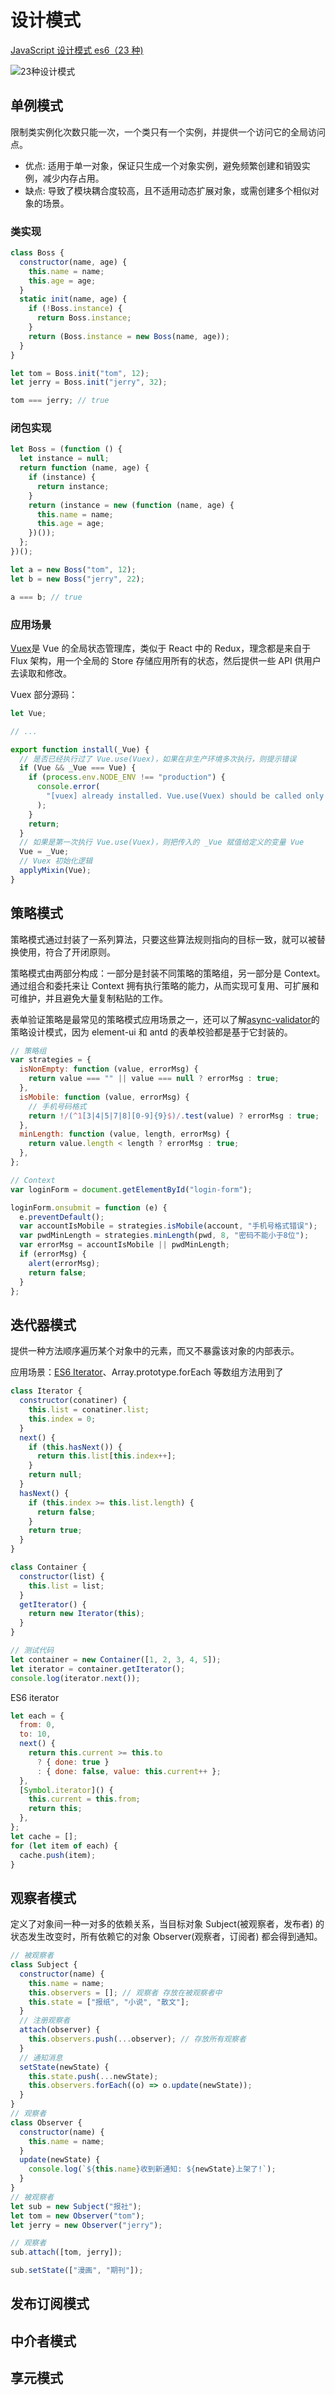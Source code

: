 # 设计模式

[JavaScript 设计模式 es6（23 种)](https://juejin.cn/post/6844904032826294286)

![23种设计模式](https://ask.qcloudimg.com/http-save/yehe-2768794/qgyv5hince.png?imageView2/2/w/1620)

## 单例模式

限制类实例化次数只能一次，一个类只有一个实例，并提供一个访问它的全局访问点。

- 优点: 适用于单一对象，保证只生成一个对象实例，避免频繁创建和销毁实例，减少内存占用。
- 缺点: 导致了模块耦合度较高，且不适用动态扩展对象，或需创建多个相似对象的场景。

### 类实现

```js
class Boss {
  constructor(name, age) {
    this.name = name;
    this.age = age;
  }
  static init(name, age) {
    if (!Boss.instance) {
      return Boss.instance;
    }
    return (Boss.instance = new Boss(name, age));
  }
}

let tom = Boss.init("tom", 12);
let jerry = Boss.init("jerry", 32);

tom === jerry; // true
```

### 闭包实现

```js
let Boss = (function () {
  let instance = null;
  return function (name, age) {
    if (instance) {
      return instance;
    }
    return (instance = new (function (name, age) {
      this.name = name;
      this.age = age;
    })());
  };
})();

let a = new Boss("tom", 12);
let b = new Boss("jerry", 22);

a === b; // true
```

### 应用场景

[Vuex](https://vuex.vuejs.org/zh/index.html)是 Vue 的全局状态管理库，类似于 React 中的 Redux，理念都是来自于 Flux 架构，用一个全局的 Store 存储应用所有的状态，然后提供一些 API 供用户去读取和修改。

Vuex 部分源码：

```js
let Vue;

// ...

export function install(_Vue) {
  // 是否已经执行过了 Vue.use(Vuex)，如果在非生产环境多次执行，则提示错误
  if (Vue && _Vue === Vue) {
    if (process.env.NODE_ENV !== "production") {
      console.error(
        "[vuex] already installed. Vue.use(Vuex) should be called only once."
      );
    }
    return;
  }
  // 如果是第一次执行 Vue.use(Vuex)，则把传入的 _Vue 赋值给定义的变量 Vue
  Vue = _Vue;
  // Vuex 初始化逻辑
  applyMixin(Vue);
}
```

## 策略模式

策略模式通过封装了一系列算法，只要这些算法规则指向的目标一致，就可以被替换使用，符合了开闭原则。

策略模式由两部分构成：一部分是封装不同策略的策略组，另一部分是 Context。通过组合和委托来让 Context 拥有执行策略的能力，从而实现可复用、可扩展和可维护，并且避免大量复制粘贴的工作。

表单验证策略是最常见的策略模式应用场景之一，还可以了解[async-validator]()的策略设计模式，因为 element-ui 和 antd 的表单校验都是基于它封装的。

```js
// 策略组
var strategies = {
  isNonEmpty: function (value, errorMsg) {
    return value === "" || value === null ? errorMsg : true;
  },
  isMobile: function (value, errorMsg) {
    // 手机号码格式
    return !/(^1[3|4|5|7|8][0-9]{9}$)/.test(value) ? errorMsg : true;
  },
  minLength: function (value, length, errorMsg) {
    return value.length < length ? errorMsg : true;
  },
};

// Context
var loginForm = document.getElementById("login-form");

loginForm.onsubmit = function (e) {
  e.preventDefault();
  var accountIsMobile = strategies.isMobile(account, "手机号格式错误");
  var pwdMinLength = strategies.minLength(pwd, 8, "密码不能小于8位");
  var errorMsg = accountIsMobile || pwdMinLength;
  if (errorMsg) {
    alert(errorMsg);
    return false;
  }
};
```

## 迭代器模式

提供一种方法顺序遍历某个对象中的元素，而又不暴露该对象的内部表示。

应用场景：[ES6 Iterator](https://zh.javascript.info/iterable)、Array.prototype.forEach 等数组方法用到了

```js
class Iterator {
  constructor(conatiner) {
    this.list = conatiner.list;
    this.index = 0;
  }
  next() {
    if (this.hasNext()) {
      return this.list[this.index++];
    }
    return null;
  }
  hasNext() {
    if (this.index >= this.list.length) {
      return false;
    }
    return true;
  }
}

class Container {
  constructor(list) {
    this.list = list;
  }
  getIterator() {
    return new Iterator(this);
  }
}

// 测试代码
let container = new Container([1, 2, 3, 4, 5]);
let iterator = container.getIterator();
console.log(iterator.next());
```

ES6 iterator

```js
let each = {
  from: 0,
  to: 10,
  next() {
    return this.current >= this.to
      ? { done: true }
      : { done: false, value: this.current++ };
  },
  [Symbol.iterator]() {
    this.current = this.from;
    return this;
  },
};
let cache = [];
for (let item of each) {
  cache.push(item);
}
```

## 观察者模式

定义了对象间一种一对多的依赖关系，当目标对象 Subject(被观察者，发布者) 的状态发生改变时，所有依赖它的对象 Observer(观察者，订阅者) 都会得到通知。

```js
// 被观察者
class Subject {
  constructor(name) {
    this.name = name;
    this.observers = []; // 观察者 存放在被观察者中
    this.state = ["报纸", "小说", "散文"];
  }
  // 注册观察者
  attach(observer) {
    this.observers.push(...observer); // 存放所有观察者
  }
  // 通知消息
  setState(newState) {
    this.state.push(...newState);
    this.observers.forEach((o) => o.update(newState));
  }
}
// 观察者
class Observer {
  constructor(name) {
    this.name = name;
  }
  update(newState) {
    console.log(`${this.name}收到新通知: ${newState}上架了!`);
  }
}
// 被观察者
let sub = new Subject("报社");
let tom = new Observer("tom");
let jerry = new Observer("jerry");

// 观察者
sub.attach([tom, jerry]);

sub.setState(["漫画", "期刊"]);
```

## 发布订阅模式

## 中介者模式

## 享元模式

```js

```
